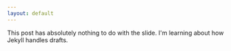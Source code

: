 ```yaml
---
layout: default
---
```

This post has absolutely nothing to do with the slide. I'm learning about how Jekyll handles drafts.